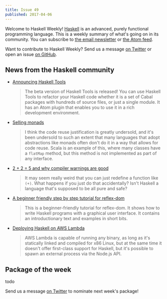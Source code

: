 ```yaml
---
title: Issue 49
published: 2017-04-06
---
```


Welcome to Haskell Weekly!
[Haskell](https://haskell-lang.org) is an advanced, purely functional programming language.
This is a weekly summary of what's going on in its community.
You can subscribe to [the email newsletter](https://news.us10.list-manage.com/subscribe?u=49a6a2e17b12be2c5c4dcb232&id=ffbbbbd930)
or [the Atom feed](/haskell-weekly.atom).

Want to contribute to Haskell Weekly?
Send us a message [on Twitter](https://twitter.com/haskellweekly)
or open an issue [on GitHub](https://github.com/haskellweekly/haskellweekly.github.io).

## News from the Haskell community

-   [Announcing Haskell Tools](https://haskelltools.blogspot.hu/2017/04/announcing-haskell-tools.html)

    > The beta version of Haskell Tools is released! You can use Haskell Tools to refactor your Haskell code whether it is a set of Cabal packages with hundreds of source files, or just a single module. It has an Atom plugin that enables you to use it in a rich development environment.

-   [Selling monads](http://www.usrsb.in/selling-monads.html)

    > I think the code reuse justification is greatly undersold, and it's been undersold to such an extent that many languages that adopt abstractions like monads often don't do it in a way that allows for code reuse. Scala is an example of this, where many classes have a `flatMap` method, but this method is not implemented as part of any interface.

-   [2 + 2 = 5 and why compiler warnings are good](https://medium.com/position-development-blog/2-2-5-and-why-compiler-warnings-are-good-e50bc5cfab22)

    > It may seem really weird that you can just redefine a function like `(+)`. What happens if you just do that accidentally? Isn't Haskell a language that's supposed to be all pure and safe?

-   [A beginner friendly step by step tutorial for reflex-dom](https://github.com/hansroland/reflex-dom-inbits/blob/84189eb93f87060a1bfa9128ffea43447a2d5c8f/README.md)

    > This is a beginner-friendly tutorial for reflex-dom. It shows how to write Haskell programs with a graphical user interface. It contains an introductionary text and examples in short bits.

-   [Deploying Haskell on AWS Lambda](http://engineers.irisconnect.net/posts/2017-03-16-deploying-haskell-on-aws-lambda.html)

    > AWS Lambda is capable of running any binary, as long as it's statically linked and compiled for x86 Linux, but at the same time it doesn't offer first-class support for Haskell, but it's possible to spawn an external process via the Node.js API.

## Package of the week

todo

Send us a message [on Twitter](https://twitter.com/haskellweekly) to nominate next week's package!
